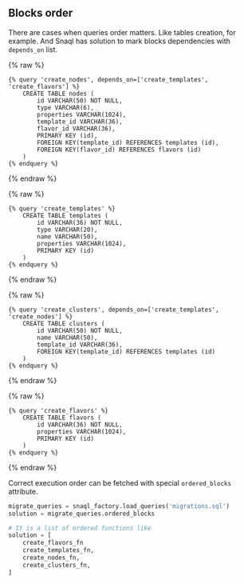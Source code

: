 ## Blocks order

There are cases when queries order matters. Like tables creation, for example.
And Snaql has solution to mark blocks dependencies with ```depends_on``` list.

{% raw %}
```
{% query 'create_nodes', depends_on=['create_templates', 'create_flavors'] %}
    CREATE TABLE nodes (
        id VARCHAR(50) NOT NULL, 
        type VARCHAR(6), 
        properties VARCHAR(1024), 
        template_id VARCHAR(36), 
        flavor_id VARCHAR(36), 
        PRIMARY KEY (id), 
        FOREIGN KEY(template_id) REFERENCES templates (id), 
        FOREIGN KEY(flavor_id) REFERENCES flavors (id)
    )
{% endquery %}
```
{% endraw %}

{% raw %}
```
{% query 'create_templates' %}
    CREATE TABLE templates (
        id VARCHAR(36) NOT NULL, 
        type VARCHAR(20), 
        name VARCHAR(50), 
        properties VARCHAR(1024), 
        PRIMARY KEY (id)
    )
{% endquery %}
```
{% endraw %}

{% raw %}
```
{% query 'create_clusters', depends_on=['create_templates', 'create_nodes'] %}
    CREATE TABLE clusters (
        id VARCHAR(50) NOT NULL, 
        name VARCHAR(50), 
        template_id VARCHAR(36), 
        FOREIGN KEY(template_id) REFERENCES templates (id)
    )
{% endquery %}
```
{% endraw %}

{% raw %}
```
{% query 'create_flavors' %}
    CREATE TABLE flavors (
        id VARCHAR(36) NOT NULL, 
        properties VARCHAR(1024), 
        PRIMARY KEY (id)
    )
{% endquery %}
```
{% endraw %}

Correct execution order can be fetched with special ```ordered_blocks``` attribute.

```python
migrate_queries = snaql_factory.load_queries('migrations.sql')
solution = migrate_queries.ordered_blocks

# It is a list of ordered functions like
solution = [
    create_flavors_fn
    create_templates_fn,
    create_nodes_fn,
    create_clusters_fn,
]
```
